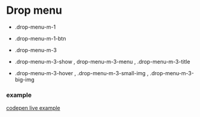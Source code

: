 # Drop menu

- .drop-menu-m-1
- .drop-menu-m-1-btn

- .drop-menu-m-3
- .drop-menu-m-3-show , drop-menu-m-3-menu , .drop-menu-m-3-title
- .drop-menu-m-3-hover , .drop-menu-m-3-small-img , .drop-menu-m-3-big-img

### example

[codepen live example](https://codepen.io/Endwall/pen/abPJYKp)
